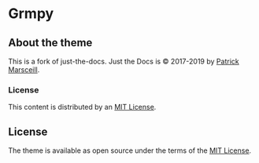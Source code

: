 # Grmpy

## About the theme
This is a fork of just-the-docs.
Just the Docs is &copy; 2017-2019 by <a href="http://patrickmarsceill.com"> Patrick Marsceill</a>.

### License
This content is distributed by an <a href="https://github.com/PennLINC/PennLINC.github.io/tree/master/LICENSE.txt"> MIT License</a>.

## License

The theme is available as open source under the terms of the <a href="http://opensource.org/licenses/MIT"> MIT License</a>.
